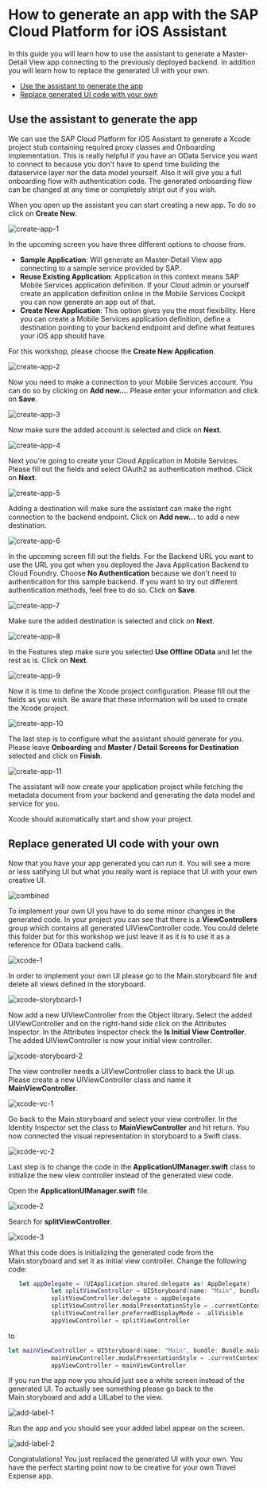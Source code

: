 # How to generate an app with the SAP Cloud Platform for iOS Assistant

In this guide you will learn how to use the assistant to generate a Master-Detail View app connecting to the previously deployed backend. In addition you will learn how to replace the generated UI with your own.

* [Use the assistant to generate the app](#createapp)
* [Replace generated UI code with your own](#changeui)

<a name="createapp"/>

## Use the assistant to generate the app

We can use the SAP Cloud Platform for iOS Assistant to generate a Xcode project stub containing required proxy classes and Onboarding implementation. This is really helpful if you have an OData Service you want to connect to because you don't have to spend time building the dataservice layer nor the data model yourself. Also it will give you a full onboarding flow with authentication code. The generated onboarding flow can be changed at any time or completely stript out if you wish.

When you open up the assistant you can start creating a new app. To do so click on **Create New**.

![create-app-1](https://user-images.githubusercontent.com/9074514/59391714-098eb100-8d2a-11e9-84d0-0585acb3d123.png)

In the upcoming screen you have three different options to choose from.

- **Sample Application**: Will generate an Master-Detail View app connecting to a sample service provided by SAP.
- **Reuse Existing Application**: Application in this context means SAP Mobile Services application definition. If your Cloud admin or yourself create an application definition online in the Mobile Services Cockpit you can now generate an app out of that.
- **Create New Application**: This option gives you the most flexibility. Here you can create a Mobile Services application definition, define a destination pointing to your backend endpoint and define what features your iOS app should have.

For this workshop, please choose the **Create New Application**.

![create-app-2](https://user-images.githubusercontent.com/9074514/59391715-0a274780-8d2a-11e9-9ac0-741dbabafe63.png)

Now you need to make a connection to your Mobile Services account. You can do so by clicking on **Add new...**.
Please enter your information and click on **Save**.

![create-app-3](https://user-images.githubusercontent.com/9074514/59391716-0a274780-8d2a-11e9-91aa-833d860ce686.png)

Now make sure the added account is selected and click on **Next**.

![create-app-4](https://user-images.githubusercontent.com/9074514/59391717-0a274780-8d2a-11e9-800f-4c4dc8749626.png)
<a name="changeui"/>

Next you're going to create your Cloud Application in Mobile Services. Please fill out the fields and select OAuth2 as authentication method. Click on **Next**.

![create-app-5](https://user-images.githubusercontent.com/9074514/59391718-0a274780-8d2a-11e9-8372-771b7d0e1b05.png)

Adding a destination will make sure the assistant can make the right connection to the backend endpoint. Click on **Add new...** to add a new destination.

![create-app-6](https://user-images.githubusercontent.com/9074514/59391719-0a274780-8d2a-11e9-8d4d-41c2ec51bf48.png)

In the upcoming screen fill out the fields. For the Backend URL you want to use the URL you got when you deployed the Java Application Backend to Cloud Foundry. Choose **No Authentication** because we don't need to authentication for this sample backend. If you want to try out different authentication methods, feel free to do so. Click on **Save**.

![create-app-7](https://user-images.githubusercontent.com/9074514/59391720-0a274780-8d2a-11e9-9494-d63d8fd6de97.png)

Make sure the added destination is selected and click on **Next**.

![create-app-8](https://user-images.githubusercontent.com/9074514/59391721-0abfde00-8d2a-11e9-928e-ac2aaf8bb034.png)

In the Features step make sure you selected **Use Offline OData** and let the rest as is. Click on **Next**.

![create-app-9](https://user-images.githubusercontent.com/9074514/59391722-0abfde00-8d2a-11e9-8b21-d84b64d02b70.png)

Now it is time to define the Xcode project configuration. Please fill out the fields as you wish. Be aware that these information will be used to create the Xcode project.

![create-app-10](https://user-images.githubusercontent.com/9074514/59391723-0abfde00-8d2a-11e9-9d41-74cb5c56b3b2.png)

The last step is to configure what the assistant should generate for you. Please leave **Onboarding** and **Master / Detail Screens for Destination** selected and click on **Finish**.

![create-app-11](https://user-images.githubusercontent.com/9074514/59391724-0abfde00-8d2a-11e9-900d-4dd6c5dff4c0.png)

The assistant will now create your application project while fetching the metadata document from your backend and generating the data model and service for you.

Xcode should automatically start and show your project.

## Replace generated UI code with your own

Now that you have your app generated you can run it. You will see a more or less satifying UI but what you really want is replace that UI with your own creative UI.

![combined](https://user-images.githubusercontent.com/9074514/59393799-ec5de080-8d31-11e9-930f-19eb04688710.png)

To implement your own UI you have to do some minor changes in the generated code. In your project you can see that there is a **ViewControllers** group which contains all generated UIViewController code. You could delete this folder but for this workshop we just leave it as it is to use it as a reference for OData backend calls.

![xcode-1](https://user-images.githubusercontent.com/9074514/59393925-7c9c2580-8d32-11e9-9c27-6c2e68c6537b.png)

In order to implement your own UI please go to the Main.storyboard file and delete all views defined in the storyboard. 

![xcode-storyboard-1](https://user-images.githubusercontent.com/9074514/59394220-b4579d00-8d33-11e9-9c80-2e62b510bc1f.png)

Now add a new UIViewController from the Object library. Select the added UIViewController and on the right-hand side click on the Attributes Inspector. In the Attributes Inspector check the **Is Initial View Controller**. The added UIViewController is now your initial view controller.

![xcode-storyboard-2](https://user-images.githubusercontent.com/9074514/59394221-b4579d00-8d33-11e9-9cb4-698b6ef4f791.png)

The view controller needs a UIViewController class to back the UI up. Please create a new UIViewController class and name it **MainViewController**.

![xcode-vc-1](https://user-images.githubusercontent.com/9074514/59394463-963e6c80-8d34-11e9-9937-e788f858dea0.png)

Go back to the Main.storyboard and select your view controller. In the Identity Inspector set the class to **MainViewController** and hit return. You now connected the visual representation in storyboard to a Swift class.

![xcode-vc-2](https://user-images.githubusercontent.com/9074514/59394464-963e6c80-8d34-11e9-9e8d-03f666fca7d2.png)

Last step is to change the code in the **ApplicationUIManager.swift** class to initialize the new view controller instead of the generated view code.

Open the **ApplicationUIManager.swift** file.

![xcode-2](https://user-images.githubusercontent.com/9074514/59394562-f2a18c00-8d34-11e9-814f-17ba4918f443.png)

Search for **splitViewController**.

![xcode-3](https://user-images.githubusercontent.com/9074514/59394564-f46b4f80-8d34-11e9-9829-2ec896a73f55.png)

What this code does is initializing the generated code from the Main.storyboard and set it as initial view controller. Change the following code:

```swift
   let appDelegate = (UIApplication.shared.delegate as! AppDelegate)
            let splitViewController = UIStoryboard(name: "Main", bundle: Bundle.main).instantiateViewController(withIdentifier: "MainSplitViewController") as! UISplitViewController
            splitViewController.delegate = appDelegate
            splitViewController.modalPresentationStyle = .currentContext
            splitViewController.preferredDisplayMode = .allVisible
            appViewController = splitViewController

```

to

```swift
let mainViewController = UIStoryboard(name: "Main", bundle: Bundle.main).instantiateInitialViewController() as! MainViewController
            mainViewController.modalPresentationStyle = .currentContext
            appViewController = mainViewController

```

If you run the app now you should just see a white screen instead of the generated UI. To actually see something please go back to the Main.storyboard and add a UILabel to the view.

![add-label-1](https://user-images.githubusercontent.com/9074514/59394784-e669fe80-8d35-11e9-84ba-025fb3d1cb3d.png)

Run the app and you should see your added label appear on the screen.

![add-label-2](https://user-images.githubusercontent.com/9074514/59394785-e669fe80-8d35-11e9-92c4-b1622d9b68cf.png)

Congratulations! You just replaced the generated UI with your own. You have the perfect starting point now to be creative for your own Travel Expense app.
